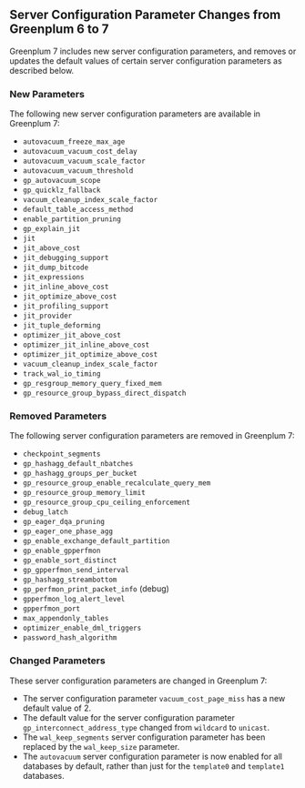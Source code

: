 ## <a id="guc_changes"></a>Server Configuration Parameter Changes from Greenplum 6 to 7

Greenplum 7 includes new server configuration parameters, and removes or updates the default values of certain server configuration parameters as described below.

### <a id="new"></a>New Parameters

The following new server configuration parameters are available in Greenplum 7:

- `autovacuum_freeze_max_age`
- `autovacuum_vacuum_cost_delay`
- `autovacuum_vacuum_scale_factor` 
- `autovacuum_vacuum_threshold`
- `gp_autovacuum_scope`
- `gp_quicklz_fallback`
- `vacuum_cleanup_index_scale_factor`
- `default_table_access_method`
- `enable_partition_pruning`
- `gp_explain_jit`
- `jit`
- `jit_above_cost`
- `jit_debugging_support`
- `jit_dump_bitcode`
- `jit_expressions`
- `jit_inline_above_cost`
- `jit_optimize_above_cost`
- `jit_profiling_support`
- `jit_provider`
- `jit_tuple_deforming`
- `optimizer_jit_above_cost`
- `optimizer_jit_inline_above_cost`
- `optimizer_jit_optimize_above_cost`
- `vacuum_cleanup_index_scale_factor`
- `track_wal_io_timing`
- `gp_resgroup_memory_query_fixed_mem`
- `gp_resource_group_bypass_direct_dispatch`


### <a id="removed"></a>Removed Parameters

The following server configuration parameters are removed in Greenplum 7:

- `checkpoint_segments`
- `gp_hashagg_default_nbatches`
- `gp_hashagg_groups_per_bucket`
- `gp_resource_group_enable_recalculate_query_mem`
- `gp_resource_group_memory_limit`
- `gp_resource_group_cpu_ceiling_enforcement`
- `debug_latch`
- `gp_eager_dqa_pruning`
- `gp_eager_one_phase_agg`
- `gp_enable_exchange_default_partition`
- `gp_enable_gpperfmon`
- `gp_enable_sort_distinct`
- `gp_gpperfmon_send_interval`
- `gp_hashagg_streambottom`
- `gp_perfmon_print_packet_info` (debug)
- `gpperfmon_log_alert_level`
- `gpperfmon_port`
- `max_appendonly_tables`
- `optimizer_enable_dml_triggers`
- `password_hash_algorithm`

### <a id="changed"></a>Changed Parameters

These server configuration parameters are changed in Greenplum 7:

- The server configuration parameter `vacuum_cost_page_miss` has a new default value of 2.
- The default value for the server configuration parameter `gp_interconnect_address_type` changed from `wildcard` to `unicast`.
- The `wal_keep_segments` server configuration parameter has been replaced by the `wal_keep_size` parameter.
- The `autovacuum` server configuration parameter is now enabled for all databases by default, rather than just for the `template0` and `template1` databases.
